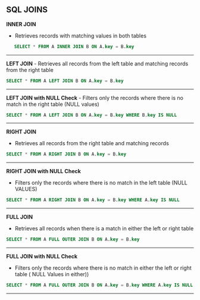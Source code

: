 ## SQL JOINS

<b>INNER JOIN</b> 
- Retrieves records with matching values in both tables
```sql 
   SELECT * FROM A INNER JOIN B ON A.key = B.key
```
<hr/>  
<b>LEFT JOIN</b>
- Retrieves all records from the left table and matching records from the right table

```sql
SELECT * FROM A LEFT JOIN B ON A.key = B.key
```

<hr/>
<b>LEFT JOIN with NULL Check</b>
- Filters only the records where there is no match in the right table (NULL values)

```sql
SELECT * FROM A LEFT JOIN B ON A.key = B.key WHERE B.key IS NULL 
```
<hr/>

<b>RIGHT JOIN</b>
- Retrieves all records from the right table and matching records 

```sql
SELECT * FROM A RIGHT JOIN B ON A.key = B.key 
```
<hr/>

<b>RIGHT JOIN with NULL Check</b>
- Filters only the records where there is no match in the left table (NULL VALUES)

```sql
SELECT * FROM A RIGHT JOIN B ON A.key = B.key WHERE A.key IS NULL 
```
<hr/>

<b>FULL JOIN</b>
- Retrieves all records when there is a match in either the left or right table

```sql
SELECT * FROM A FULL OUTER JOIN B ON A.key = B.key  
```
<hr/>

<b>FULL JOIN with NULL Check</b>
- Filters only the records where there is no match in either the left or right table ( NULL Values in either))

```sql
SELECT * FROM A FULL OUTER JOIN B ON A.key = B.key WHERE A.key IS NULL OR B.key is NULL 
```
<hr/>